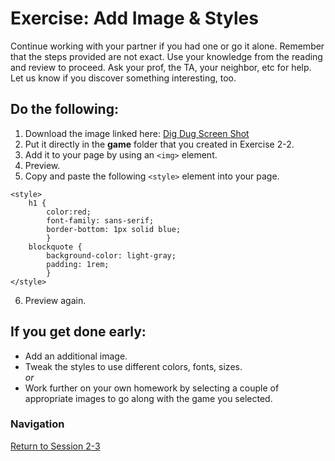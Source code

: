 # Exercise: Add Image & Styles 

Continue working with your partner if you had one or go it alone.  Remember that the steps provided are not exact.  Use your knowledge from the reading and review to proceed.  Ask your prof, the TA, your neighbor, etc for help.  Let us know if you discover something interesting, too.

## Do the following:
1. Download the image linked here: [Dig Dug Screen Shot](dig-dug-burnt.png)
2. Put it directly in the **game** folder that you created in Exercise 2-2.
3. Add it to your page by using an `<img>` element.
4. Preview.
5. Copy and paste the following `<style>` element into your page.  
```
<style>
    h1 { 
        color:red;
        font-family: sans-serif;
        border-bottom: 1px solid blue;
        }
    blockquote { 
        background-color: light-gray;
        padding: 1rem;
        }
</style>
```
6. Preview again.

## If you get done early:
- Add an additional image.
- Tweak the styles to use different colors, fonts, sizes.  
  *or*
- Work further on your own homework by selecting a couple of appropriate images to go along with the game you selected.


### Navigation
[Return to Session 2-3](../sessions/2-3.md)
